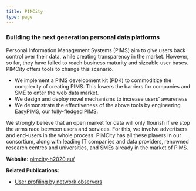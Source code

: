 ```yaml
---
title: PIMCity
type: page
---
```


### Building the next generation personal data platforms

Personal Information Management Systems (PIMS) aim to give users back control over their data, while creating transparency in the market. However, so far, they have failed to reach business maturity and sizeable user bases. PIMCity offers tools to change this scenario.

- We implement a PIMS development kit (PDK) to commoditize the complexity of creating PIMS. This lowers the barriers for companies and SME to enter the web data market.
- We design and deploy novel mechanisms to increase users’ awareness
- We demonstrate the effectiveness of the above tools by engineering EasyPIMS, our fully-fledged PIMS.

We strongly believe that an open market for data will only flourish if we stop the arms race between users and services. For this, we involve advertisers and end-users in the whole process. PIMCity has all these players in our consortium, along with leading IT companies and data providers, renowned research centres and universities, and SMEs already in the market of PIMS.

__Website:__ [pimcity-h2020.eu/](https://www.pimcity-h2020.eu/)

__Related Publications:__
- [User profiling by network observers](https://dl.acm.org/doi/10.1145/3485983.3494859)